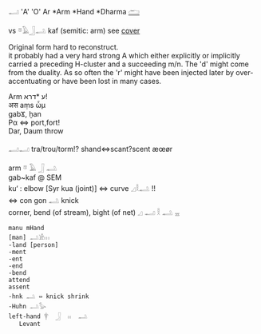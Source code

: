 𓂝 'A' 'O' Ar *Arm *Hand *Dharma [𓂧](𓂧)  

vs 𓎼𓄿𓃀𓂢 kaf (semitic: arm) see [cover](cover)  

Original form hard to reconstruct.  
it probably had a very hard strong A which either explicitly or implicitly carried a preceding H-cluster and a succeeding m/n. The 'd' might come from the duality. As so often the 'r' might have been injected later by over-accentuating or have been lost in many cases.  

Arm ע *דרא!  
अस aṃs ὦμ  
gabϪ, ḫan  
Pα ⇔ port,fort!  
Dar, Daum throw  


𓂣𓂝 tra/trou/torm!? shand⇔scant?scent æœør  

 arm   𓎼  𓄿  𓃀  𓂢  
gab~kaf @ SEM  
ku‘ : elbow [Syr kua (joint)] ⇔ curve 𓈎𓎛𓂢 !!  
⇔ con gon 𓂢 knick  
   corner, bend (of stream), bight (of net)   𓈎   𓂝  𓎛  𓂢  𓈇  

```  
manu mHand  
[man] 𓂢𓀀𓏥  
-land [person]  
-ment  
-ent  
-end  
-bend  
attend  
assent  
-hnk 𓂢 ⇔ knick shrink  
-Huhn 𓂢𓅭  
left-hand 𓋁  𓃀  𓏮  𓂢  
   Levant  
```  